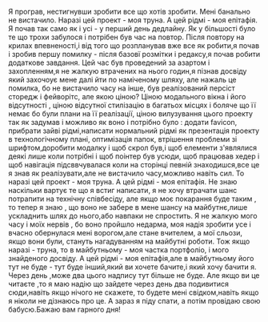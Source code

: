 Я програв, нестигнувши зробити все що хотів зробити. Мені банально не вистачило. Наразі цей проект - моя труна. А цей рідмі - моя епітафія. Я почав так само як і усі - у перший день дедлайну. Як у більшості було те що трохи забулося і потрібен був час на повтор. Після повтору на крилах впевненості,і від того що розпланував вже все як робити,я почав і зробив першу помилку - після базовї розмітки і редаксу,я почав робити додаткове завдання. Цей час був проведений за азартом і захопленням,я не жалкую втрачених на нього годин,я пізнав досвіду який захочоує мене далі йти по наміченому шляху, але нажаль це помилка, бо не вистачило часу на інше, був реалізований персіст сторедж і фейворітс, але якою ціною? Ціною модального вікна і його відсутності , ціною відсутної стилізацію в багатьох місцях і боляче що її немає бо були плани на її реалізації, ціною вилузування цього проекту так як задумав і можливо як воно і потрібно було : додати favicon, прибрати зайві рідмі,написати нормальний рідмі як презентація проекту в технологічному плані, оптимізація папок, втрішення проблеми зі шрифтом,доробити модалку і щоб скрол був,і щоб елементи з'являлися деякі лише коли потрібні і щоб поінтер був усюди, щоб працював хедер і щоб навігація підсввчувалася коли на сторінці певній знаходишся,все це я знав як реалізувати,але не вистачило часу,можливо навіть сил. То наразі цей проект - моя труна. А цей рідмі - моя епітафія. Не знаю наскільки вартує те що я встиг написати, я не хочу втрачати шанс потрапити на технічну співбесіду, але якщо моє покарання буде таким , то тепер я знаю , що воно не забере в мене шансу на майбутнє,лише ускладнить шлях до нього,або навпаки не спростить. Я не жалкую мого часу і моїх нервів , бо воно пройшло недарма, моя надія зробити усе і вчасно обернулася мені ворогом,але стане вчителем, а мої сльози, якщо вони були, стануть нагадуванням на майбутні роботи. Тож якщо наразі - труна, то в майбутньому - моя частка портфоліо, і мого знайденого досвіду. А цей рідмі - моя епітафія,але в майбутньому його тут не буде - тут буде інший,який ви хочете бачите,і який хочу бачити я. Через день ,може два цього надпису тут більше не буде. Але якщо ви це читаєте ,то я маю надію що зайдете через день два подивитися сюди,навіть якщо нічого не скажете, то будете мені свідком,навіть якщо я ніколи не дізнаюсь про це. А зараз я піду спати, а потім провідаю свою бабусю.Бажаю вам гарного дня!
